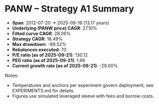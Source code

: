 # PANW – Strategy A1 Summary

- **Span**: 2012-07-20 → 2025-09-19 (13.17 years)
- **Underlying (PANW price) CAGR**: 27.10%
- **Fitted curve CAGR**: 28.06%
- **Strategy CAGR**: 18.49%
- **Max drawdown**: -89.52%
- **Rebalances executed**: 70
- **P/E ratio (as of 2025-09-21)**: 130.12
- **PEG ratio (as of 2025-09-21)**: 1.86
- **Current growth rate (as of 2025-09-21)**: -29.00%

Notes:

- Temperatures and anchors per experiment govern deployment; see EXPERIMENTS.md for details.
- Figures use simulated leveraged sleeve with fees and borrow costs.

